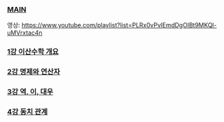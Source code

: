 ### [MAIN](/cs/cs-study)

영상: https://www.youtube.com/playlist?list=PLRx0vPvlEmdDgOIBt9MKQl-uMVrxtac4n

### [1강 이산수학 개요](이산수학-개요.md)

### [2강 명제와 연산자](명제와-연산자.md)
 
### [3강 역, 이, 대우](역,이,대우.md)

### [4강 동치 관계](동치-관계.md)